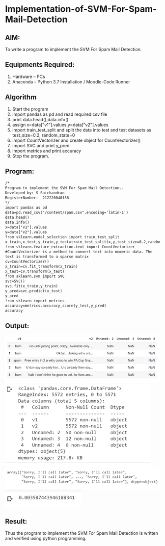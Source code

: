 # Implementation-of-SVM-For-Spam-Mail-Detection

## AIM:
To write a program to implement the SVM For Spam Mail Detection.

## Equipments Required:
1. Hardware – PCs
2. Anaconda – Python 3.7 Installation / Moodle-Code Runner

## Algorithm
1. Start the program
2. import pandas as pd and read required csv file
3. print data.head(),data.info()
4. assign x=data["v1"].values,y=data["v2"].values
5. import train_test_split and split the data into test and test datasets as test_size=0.2, random_state=0
6. import CountVectorizer and create object for CountVectorizer()
7. import SVC and print y_pred
8. import metrics and print accuracy
9. Stop the program.
## Program:
```
/*
Program to implement the SVM For Spam Mail Detection..
Developed by: S Saichandran
RegisterNumber:  212220040138
*/
import pandas as pd
data=pd.read_csv("/content/spam.csv",encoding='latin-1')
data.head()
data.info()
x=data["v1"].values
y=data["v2"].values
from sklearn.model_selection import train_test_split
x_train,x_test,y_train,y_test=train_test_split(x,y,test_size=0.2,random_state=0)
from sklearn.feature_extraction.text import CountVectorizer #CountVectorizer is a method to convert text into numeric data. The text is transformed to a sparse matrix
cv=CountVectorizer()
x_train=cv.fit_transform(x_train)
x_test=cv.transform(x_test)
from sklearn.svm import SVC
svc=SVC()
svc.fit(x_train,y_train)
y_pred=svc.predict(x_test)
y_pred
from sklearn import metrics
accuracy=metrics.accuracy_score(y_test,y_pred)
accuracy
```

## Output:
![SVM For Spam Mail Detection](/1.data.head().PNG)
![SVM For Spam Mail Detection](/2.data.info().PNG)
![SVM For Spam Mail Detection](/3.y_pred.PNG)
![SVM For Spam Mail Detection](/4.accuracy().PNG)


## Result:
Thus the program to implement the SVM For Spam Mail Detection is written and verified using python programming.
